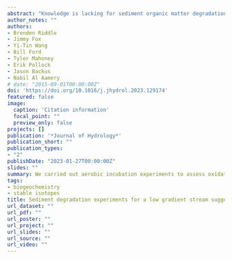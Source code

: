 ```yaml
---
abstract: "Knowledge is lacking for sediment organic matter degradation and its influence on water quality for low gradient agriculturally impacted streams despite their importance for freshwater biogeochemical cycles and ecological restoration. We hypothesized degradation rates vary across sediment type and are a function of the connectivity regimes for low gradient systems. We carried out aerobic incubation experiments to assess oxidation and mineralization-nitrification rates and changes in stable isotopic ratios for sediment and dissolved organic matter and nitrate. Sediment originated from erosion across the watershed’s surface shows higher carbon oxidation rates (k = 3.9x10-3 d-1) and lower nitrogen mineralization-nitrification rates (k = 7.9x10-4 d-1) compared to sediment originated from the creek’s streambed that integrates algae and other autotrophic matter (k = 1.6x10-3 d-1 and k = 3.4x10-3 d-1). Differences are attributed to sediment transport of humified and plant matter during storms of high watershed connectivity and sediment transport of autochthonous sediment for low connectivity. Results support our hypothesis and suggest that the sediment connectivity regime of the watershed exhibits control on biogeochemical cycling of the stream network. Cumulatively, sediment degradation rates were one to two orders magnitude higher than previously assumed. Sediment rates reflect aerobic waters and place the organic matter as active and comparable to reported turnover of algae and fine sized leaf litter. Stable isotopic ratios of sediment change marginally for the two sediment types for carbon (ε = 0.4‰ and 1.3‰) and nitrogen (ε = 3.5‰ and 1.5‰). Dissolved organic nitrogen of stream water degraded similarly across all experiments (k = 1.8x10-2 d-1), and turnover rates were an order of magnitude higher than recent rates reported for lake water. Nitrate concentration in the solute increased by an average 35% during experiments and the nitrogen stable isotopic ratio of nitrate decreased by over 1‰ showing the potential of sediment and dissolved organic matter degradation to influence nitrate flux and its isotopic signal."
author_notes: ""
authors:
- Brenden Riddle
- Jimmy Fox
- Yi-Tin Wang
- Bill Ford
- Tyler Mahoney
- Erik Pollock
- Jason Backus
- Nabil Al Aamery
# date: "2015-09-01T00:00:00Z"
doi: 'https://doi.org/10.1016/j.jhydrol.2023.129174'
featured: false
image:
  caption: 'Citation information'
  focal_point: ""
  preview_only: false
projects: []
publication: '*Journal of Hydrology*'
publication_short: ""
publication_types:
- "2"
publishDate: "2023-01-27T00:00:00Z"
slides: ""
summary: We carried out aerobic incubation experiments to assess oxidation and mineralization-nitrification rates and changes in stable isotopic ratios for sediment and dissolved organic matter and nitrate.
tags:
- biogeochemistry
- stable isotopes
title: Sediment degradation experiments for a low gradient stream suggest the watershed’s connectivity regime exhibits control on stream biogeochemistry
url_dataset: ""
url_pdf: ""
url_poster: ""
url_project: ""
url_slides: ""
url_source: ""
url_video: ""
---
```


